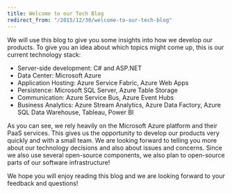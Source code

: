 ```yaml
---
title: Welcome to our Tech Blog
redirect_from: "/2015/12/30/welcome-to-our-tech-blog"
---
```


We will use this blog to give you some insights into how we develop our products. 
To give you an idea about which topics might come up, this is our current technology stack:

* Server-side development: C# and ASP.NET
* Data Center: Microsoft Azure
* Application Hosting: Azure Service Fabric, Azure Web Apps
* Persistence: Microsoft SQL Server, Azure Table Storage
* Communication: Azure Service Bus, Azure Event Hubs
* Business Analytics: Azure Stream Analytics, Azure Data Factory, Azure SQL Data Warehouse, Tableau, Power BI

As you can see, we rely heavily on the Microsoft Azure platform and their PaaS services. 
This gives us the opportunity to develop our products very quickly and with a small team. 
We are looking forward to telling you more about our technology decisions and also about issues and concerns. 
Since we also use several open-source components, we also plan to open-source parts of our software infrastructure!

We hope you will enjoy reading this blog and we are looking forward to your feedback and questions!
